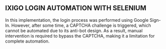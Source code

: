 ## IXIGO LOGIN AUTOMATION WITH SELENIUM

In this implementation, the login process was performed using Google Sign-In. However, after some time, a CAPTCHA challenge is triggered, which cannot be automated due to its anti-bot design. As a result, manual intervention is required to bypass the CAPTCHA, making it a limitation for complete automation.
